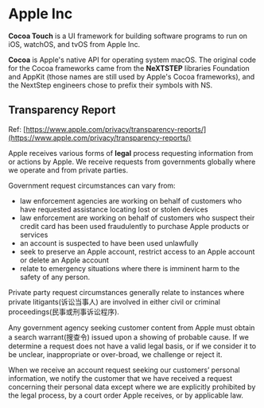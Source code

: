 # Apple Inc

**Cocoa Touch** is a UI framework for building software programs to run on iOS, watchOS, and tvOS from Apple Inc.

**Cocoa** is Apple's native API for operating system macOS. The original code for the Cocoa frameworks came from the **NeXTSTEP** libraries Foundation and AppKit \(those names are still used by Apple's Cocoa frameworks\), and the NextStep engineers chose to prefix their symbols with NS.

## Transparency Report

Ref: [https://www.apple.com/privacy/transparency-reports/](https://www.apple.com/privacy/transparency-reports/)

Apple receives various forms of **legal** process requesting information from or actions by Apple. We receive requests from governments globally where we operate and from private parties.

Government request circumstances can vary from:

* law enforcement agencies are working on behalf of customers who have requested assistance locating lost or stolen devices
* law enforcement are working on behalf of customers who suspect their credit card has been used fraudulently to purchase Apple products or services
* an account is suspected to have been used unlawfully
* seek to preserve an Apple account, restrict access to an Apple account or delete an Apple account
* relate to emergency situations where there is imminent harm to the safety of any person.

Private party request circumstances generally relate to instances where private litigants\(诉讼当事人\) are involved in either civil or criminal proceedings\(民事或刑事诉讼程序\).

Any government agency seeking customer content from Apple must obtain a search warrant\(搜查令\) issued upon a showing of probable cause. If we determine a request does not have a valid legal basis, or if we consider it to be unclear, inappropriate or over-broad, we challenge or reject it.

When we receive an account request seeking our customers’ personal information, we notify the customer that we have received a request concerning their personal data except where we are explicitly prohibited by the legal process, by a court order Apple receives, or by applicable law.

